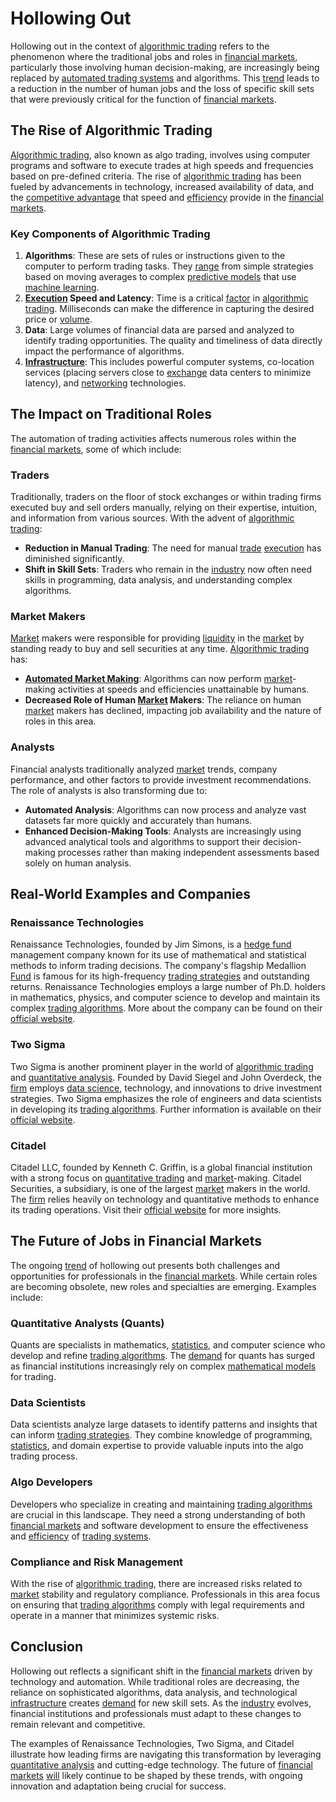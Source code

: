 # Hollowing Out

Hollowing out in the context of [algorithmic trading](../a/accountability.md) refers to the phenomenon where the traditional jobs and roles in [financial markets](../f/financial_market.md), particularly those involving human decision-making, are increasingly being replaced by [automated trading systems](../a/automated_trading_systems.md) and algorithms. This [trend](../t/trend.md) leads to a reduction in the number of human jobs and the loss of specific skill sets that were previously critical for the function of [financial markets](../f/financial_market.md).

## The Rise of Algorithmic Trading

[Algorithmic trading](../a/accountability.md), also known as algo trading, involves using computer programs and software to execute trades at high speeds and frequencies based on pre-defined criteria. The rise of [algorithmic trading](../a/accountability.md) has been fueled by advancements in technology, increased availability of data, and the [competitive advantage](../c/competitive_advantage.md) that speed and [efficiency](../e/efficiency.md) provide in the [financial markets](../f/financial_market.md). 

### Key Components of Algorithmic Trading

1. **Algorithms**: These are sets of rules or instructions given to the computer to perform trading tasks. They [range](../r/range.md) from simple strategies based on moving averages to complex [predictive models](../p/predictive_models_in_trading.md) that use [machine learning](../m/machine_learning.md).
2. **[Execution](../e/execution.md) Speed and Latency**: Time is a critical [factor](../f/factor.md) in [algorithmic trading](../a/accountability.md). Milliseconds can make the difference in capturing the desired price or [volume](../v/volume.md).
3. **Data**: Large volumes of financial data are parsed and analyzed to identify trading opportunities. The quality and timeliness of data directly impact the performance of algorithms.
4. **[Infrastructure](../i/infrastructure.md)**: This includes powerful computer systems, co-location services (placing servers close to [exchange](../e/exchange.md) data centers to minimize latency), and [networking](../n/networking.md) technologies.

## The Impact on Traditional Roles

The automation of trading activities affects numerous roles within the [financial markets](../f/financial_market.md), some of which include:

### Traders

Traditionally, traders on the floor of stock exchanges or within trading firms executed buy and sell orders manually, relying on their expertise, intuition, and information from various sources. With the advent of [algorithmic trading](../a/accountability.md):

- **Reduction in Manual Trading**: The need for manual [trade](../t/trade.md) [execution](../e/execution.md) has diminished significantly.
- **Shift in Skill Sets**: Traders who remain in the [industry](../i/industry.md) now often need skills in programming, data analysis, and understanding complex algorithms.

### Market Makers

[Market](../m/market.md) makers were responsible for providing [liquidity](../l/liquidity.md) in the [market](../m/market.md) by standing ready to buy and sell securities at any time. [Algorithmic trading](../a/accountability.md) has:

- **[Automated Market Making](../a/automated_market_making.md)**: Algorithms can now perform [market](../m/market.md)-making activities at speeds and efficiencies unattainable by humans.
- **Decreased Role of Human [Market](../m/market.md) Makers**: The reliance on human [market](../m/market.md) makers has declined, impacting job availability and the nature of roles in this area.

### Analysts

Financial analysts traditionally analyzed [market](../m/market.md) trends, company performance, and other factors to provide investment recommendations. The role of analysts is also transforming due to:

- **Automated Analysis**: Algorithms can now process and analyze vast datasets far more quickly and accurately than humans.
- **Enhanced Decision-Making Tools**: Analysts are increasingly using advanced analytical tools and algorithms to support their decision-making processes rather than making independent assessments based solely on human analysis.

## Real-World Examples and Companies

### Renaissance Technologies

Renaissance Technologies, founded by Jim Simons, is a [hedge fund](../h/hedge_fund.md) management company known for its use of mathematical and statistical methods to inform trading decisions. The company's flagship Medallion [Fund](../f/fund.md) is famous for its high-frequency [trading strategies](../t/trading_strategies.md) and outstanding returns. Renaissance Technologies employs a large number of Ph.D. holders in mathematics, physics, and computer science to develop and maintain its complex [trading algorithms](../t/trading_algorithms.md). More about the company can be found on their [official website](https://www.rentec.com/).

### Two Sigma

Two Sigma is another prominent player in the world of [algorithmic trading](../a/accountability.md) and [quantitative analysis](../q/quantitative_analysis.md). Founded by David Siegel and John Overdeck, the [firm](../f/firm.md) employs [data science](../d/data_science_in_trading.md), technology, and innovations to drive investment strategies. Two Sigma emphasizes the role of engineers and data scientists in developing its [trading algorithms](../t/trading_algorithms.md). Further information is available on their [official website](https://www.twosigma.com/).

### Citadel

Citadel LLC, founded by Kenneth C. Griffin, is a global financial institution with a strong focus on [quantitative trading](../q/quantitative_trading.md) and [market](../m/market.md)-making. Citadel Securities, a subsidiary, is one of the largest [market](../m/market.md) makers in the world. The [firm](../f/firm.md) relies heavily on technology and quantitative methods to enhance its trading operations. Visit their [official website](https://www.citadel.com/) for more insights.

## The Future of Jobs in Financial Markets

The ongoing [trend](../t/trend.md) of hollowing out presents both challenges and opportunities for professionals in the [financial markets](../f/financial_market.md). While certain roles are becoming obsolete, new roles and specialties are emerging. Examples include:

### Quantitative Analysts (Quants)

Quants are specialists in mathematics, [statistics](../s/statistics.md), and computer science who develop and refine [trading algorithms](../t/trading_algorithms.md). The [demand](../d/demand.md) for quants has surged as financial institutions increasingly rely on complex [mathematical models](../m/mathematical_models_in_trading.md) for trading.

### Data Scientists

Data scientists analyze large datasets to identify patterns and insights that can inform [trading strategies](../t/trading_strategies.md). They combine knowledge of programming, [statistics](../s/statistics.md), and domain expertise to provide valuable inputs into the algo trading process.

### Algo Developers

Developers who specialize in creating and maintaining [trading algorithms](../t/trading_algorithms.md) are crucial in this landscape. They need a strong understanding of both [financial markets](../f/financial_market.md) and software development to ensure the effectiveness and [efficiency](../e/efficiency.md) of [trading systems](../t/trading_systems.md).

### Compliance and Risk Management

With the rise of [algorithmic trading](../a/accountability.md), there are increased risks related to [market](../m/market.md) stability and regulatory compliance. Professionals in this area focus on ensuring that [trading algorithms](../t/trading_algorithms.md) comply with legal requirements and operate in a manner that minimizes systemic risks.

## Conclusion

Hollowing out reflects a significant shift in the [financial markets](../f/financial_market.md) driven by technology and automation. While traditional roles are decreasing, the reliance on sophisticated algorithms, data analysis, and technological [infrastructure](../i/infrastructure.md) creates [demand](../d/demand.md) for new skill sets. As the [industry](../i/industry.md) evolves, financial institutions and professionals must adapt to these changes to remain relevant and competitive. 

The examples of Renaissance Technologies, Two Sigma, and Citadel illustrate how leading firms are navigating this transformation by leveraging [quantitative analysis](../q/quantitative_analysis.md) and cutting-edge technology. The future of [financial markets](../f/financial_market.md) [will](../w/will.md) likely continue to be shaped by these trends, with ongoing innovation and adaptation being crucial for success.